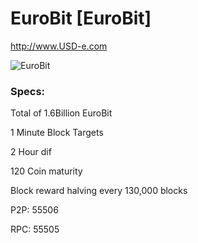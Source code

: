 # EuroBit [EuroBit]
http://www.USD-e.com

![EuroBit](http://imgur.com/EXiLTgY)

### Specs:
Total of 1.6Billion EuroBit

1 Minute Block Targets

2 Hour dif

120 Coin maturity

Block reward halving every 130,000 blocks

P2P: 55506

RPC: 55505